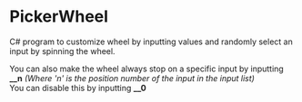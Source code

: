 # PickerWheel
C# program to customize wheel by inputting values and randomly select an input by spinning the wheel.<br>

You can also make the wheel always stop on a specific input by inputting <b>__n</b> <i>(Where 'n' is the position number of the input in the input list)</i><br>
You can disable this by inputting <b>__0</b>
